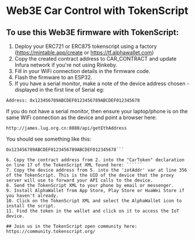# Web3E Car Control with TokenScript

## To use this Web3E firmware with TokenScript:

1. Deploy your ERC721 or ERC875 tokenscript using a factory (https://mintable.app/create or https://tf.alphawallet.com)
2. Copy the created contract address to CAR_CONTRACT and update Infura network if you're not using Rinkeby.
3. Fill in your WiFi connection details in the firmware code.
4. Flash the firmware to an ESP32.
5. If you have a serial monitor, make a note of the device address chosen - displayed in the first line of Serial eg:

```Address: 0x123456789ABCDEF0123456789ABCDEF012345678```

If you do not have a serial monitor, then ensure your laptop/phone is on the same WiFi connection as the device and point a browser here:

```http://james.lug.org.cn:8080/api/getEthAddress```

You should see something like this:

```Devices found on IP address: xx.xx.xxx.149
0x123456789ABCDEF0123456789ABCDEF012345678```

6. Copy the contract address from 2. into the "CarToken" declaration on line 17 of the TokenScript XML found here: ``````
7. Copy the device address from 5. into the 'iotAddr' var at line 356 of the TokenScript. This is the UID of the device that the proxy server will use to forward your API calls to the device.
8. Send the TokenScript XML to your phone by email or messenger.
9. Install AlphaWallet from App Store, Play Store or HuaWei Store if you haven't already.
10. Click on the TokenScript XML and select the AlphaWallet icon to install the script.
11. Find the token in the wallet and click on it to access the IoT device.

## Join us in the TokenScript open community here: https://community.tokenscript.org/